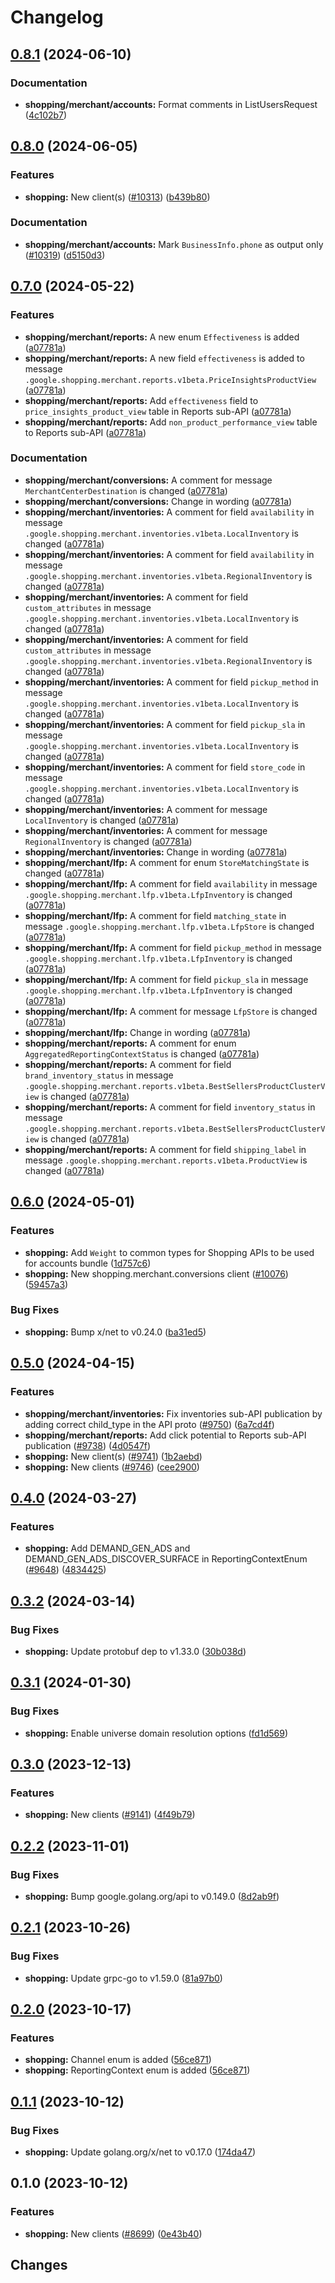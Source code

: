 # Changelog

## [0.8.1](https://github.com/googleapis/google-cloud-go/compare/shopping/v0.8.0...shopping/v0.8.1) (2024-06-10)


### Documentation

* **shopping/merchant/accounts:** Format comments in ListUsersRequest ([4c102b7](https://github.com/googleapis/google-cloud-go/commit/4c102b732826222a1b1648bf51d3df7e9f97d1f5))

## [0.8.0](https://github.com/googleapis/google-cloud-go/compare/shopping/v0.7.0...shopping/v0.8.0) (2024-06-05)


### Features

* **shopping:** New client(s) ([#10313](https://github.com/googleapis/google-cloud-go/issues/10313)) ([b439b80](https://github.com/googleapis/google-cloud-go/commit/b439b80a7488ff6b3bce775b63f7923951ee5e1a))


### Documentation

* **shopping/merchant/accounts:** Mark `BusinessInfo.phone` as output only ([#10319](https://github.com/googleapis/google-cloud-go/issues/10319)) ([d5150d3](https://github.com/googleapis/google-cloud-go/commit/d5150d34eabac0218cbd16a9bbdaaaf019cf237d))

## [0.7.0](https://github.com/googleapis/google-cloud-go/compare/shopping/v0.6.0...shopping/v0.7.0) (2024-05-22)


### Features

* **shopping/merchant/reports:** A new enum `Effectiveness` is added ([a07781a](https://github.com/googleapis/google-cloud-go/commit/a07781a7a28a9895f776742b3bdf1be963ce95e9))
* **shopping/merchant/reports:** A new field `effectiveness` is added to message `.google.shopping.merchant.reports.v1beta.PriceInsightsProductView` ([a07781a](https://github.com/googleapis/google-cloud-go/commit/a07781a7a28a9895f776742b3bdf1be963ce95e9))
* **shopping/merchant/reports:** Add `effectiveness` field to `price_insights_product_view` table in Reports sub-API ([a07781a](https://github.com/googleapis/google-cloud-go/commit/a07781a7a28a9895f776742b3bdf1be963ce95e9))
* **shopping/merchant/reports:** Add `non_product_performance_view` table to Reports sub-API ([a07781a](https://github.com/googleapis/google-cloud-go/commit/a07781a7a28a9895f776742b3bdf1be963ce95e9))


### Documentation

* **shopping/merchant/conversions:** A comment for message `MerchantCenterDestination` is changed ([a07781a](https://github.com/googleapis/google-cloud-go/commit/a07781a7a28a9895f776742b3bdf1be963ce95e9))
* **shopping/merchant/conversions:** Change in wording ([a07781a](https://github.com/googleapis/google-cloud-go/commit/a07781a7a28a9895f776742b3bdf1be963ce95e9))
* **shopping/merchant/inventories:** A comment for field `availability` in message `.google.shopping.merchant.inventories.v1beta.LocalInventory` is changed ([a07781a](https://github.com/googleapis/google-cloud-go/commit/a07781a7a28a9895f776742b3bdf1be963ce95e9))
* **shopping/merchant/inventories:** A comment for field `availability` in message `.google.shopping.merchant.inventories.v1beta.RegionalInventory` is changed ([a07781a](https://github.com/googleapis/google-cloud-go/commit/a07781a7a28a9895f776742b3bdf1be963ce95e9))
* **shopping/merchant/inventories:** A comment for field `custom_attributes` in message `.google.shopping.merchant.inventories.v1beta.LocalInventory` is changed ([a07781a](https://github.com/googleapis/google-cloud-go/commit/a07781a7a28a9895f776742b3bdf1be963ce95e9))
* **shopping/merchant/inventories:** A comment for field `custom_attributes` in message `.google.shopping.merchant.inventories.v1beta.RegionalInventory` is changed ([a07781a](https://github.com/googleapis/google-cloud-go/commit/a07781a7a28a9895f776742b3bdf1be963ce95e9))
* **shopping/merchant/inventories:** A comment for field `pickup_method` in message `.google.shopping.merchant.inventories.v1beta.LocalInventory` is changed ([a07781a](https://github.com/googleapis/google-cloud-go/commit/a07781a7a28a9895f776742b3bdf1be963ce95e9))
* **shopping/merchant/inventories:** A comment for field `pickup_sla` in message `.google.shopping.merchant.inventories.v1beta.LocalInventory` is changed ([a07781a](https://github.com/googleapis/google-cloud-go/commit/a07781a7a28a9895f776742b3bdf1be963ce95e9))
* **shopping/merchant/inventories:** A comment for field `store_code` in message `.google.shopping.merchant.inventories.v1beta.LocalInventory` is changed ([a07781a](https://github.com/googleapis/google-cloud-go/commit/a07781a7a28a9895f776742b3bdf1be963ce95e9))
* **shopping/merchant/inventories:** A comment for message `LocalInventory` is changed ([a07781a](https://github.com/googleapis/google-cloud-go/commit/a07781a7a28a9895f776742b3bdf1be963ce95e9))
* **shopping/merchant/inventories:** A comment for message `RegionalInventory` is changed ([a07781a](https://github.com/googleapis/google-cloud-go/commit/a07781a7a28a9895f776742b3bdf1be963ce95e9))
* **shopping/merchant/inventories:** Change in wording ([a07781a](https://github.com/googleapis/google-cloud-go/commit/a07781a7a28a9895f776742b3bdf1be963ce95e9))
* **shopping/merchant/lfp:** A comment for enum `StoreMatchingState` is changed ([a07781a](https://github.com/googleapis/google-cloud-go/commit/a07781a7a28a9895f776742b3bdf1be963ce95e9))
* **shopping/merchant/lfp:** A comment for field `availability` in message `.google.shopping.merchant.lfp.v1beta.LfpInventory` is changed ([a07781a](https://github.com/googleapis/google-cloud-go/commit/a07781a7a28a9895f776742b3bdf1be963ce95e9))
* **shopping/merchant/lfp:** A comment for field `matching_state` in message `.google.shopping.merchant.lfp.v1beta.LfpStore` is changed ([a07781a](https://github.com/googleapis/google-cloud-go/commit/a07781a7a28a9895f776742b3bdf1be963ce95e9))
* **shopping/merchant/lfp:** A comment for field `pickup_method` in message `.google.shopping.merchant.lfp.v1beta.LfpInventory` is changed ([a07781a](https://github.com/googleapis/google-cloud-go/commit/a07781a7a28a9895f776742b3bdf1be963ce95e9))
* **shopping/merchant/lfp:** A comment for field `pickup_sla` in message `.google.shopping.merchant.lfp.v1beta.LfpInventory` is changed ([a07781a](https://github.com/googleapis/google-cloud-go/commit/a07781a7a28a9895f776742b3bdf1be963ce95e9))
* **shopping/merchant/lfp:** A comment for message `LfpStore` is changed ([a07781a](https://github.com/googleapis/google-cloud-go/commit/a07781a7a28a9895f776742b3bdf1be963ce95e9))
* **shopping/merchant/lfp:** Change in wording ([a07781a](https://github.com/googleapis/google-cloud-go/commit/a07781a7a28a9895f776742b3bdf1be963ce95e9))
* **shopping/merchant/reports:** A comment for enum `AggregatedReportingContextStatus` is changed ([a07781a](https://github.com/googleapis/google-cloud-go/commit/a07781a7a28a9895f776742b3bdf1be963ce95e9))
* **shopping/merchant/reports:** A comment for field `brand_inventory_status` in message `.google.shopping.merchant.reports.v1beta.BestSellersProductClusterView` is changed ([a07781a](https://github.com/googleapis/google-cloud-go/commit/a07781a7a28a9895f776742b3bdf1be963ce95e9))
* **shopping/merchant/reports:** A comment for field `inventory_status` in message `.google.shopping.merchant.reports.v1beta.BestSellersProductClusterView` is changed ([a07781a](https://github.com/googleapis/google-cloud-go/commit/a07781a7a28a9895f776742b3bdf1be963ce95e9))
* **shopping/merchant/reports:** A comment for field `shipping_label` in message `.google.shopping.merchant.reports.v1beta.ProductView` is changed ([a07781a](https://github.com/googleapis/google-cloud-go/commit/a07781a7a28a9895f776742b3bdf1be963ce95e9))

## [0.6.0](https://github.com/googleapis/google-cloud-go/compare/shopping/v0.5.0...shopping/v0.6.0) (2024-05-01)


### Features

* **shopping:** Add `Weight` to common types for Shopping APIs to be used for accounts bundle ([1d757c6](https://github.com/googleapis/google-cloud-go/commit/1d757c66478963d6cbbef13fee939632c742759c))
* **shopping:** New shopping.merchant.conversions client ([#10076](https://github.com/googleapis/google-cloud-go/issues/10076)) ([59457a3](https://github.com/googleapis/google-cloud-go/commit/59457a33731b2d9f79a4ade9e563643d5487a3c6))


### Bug Fixes

* **shopping:** Bump x/net to v0.24.0 ([ba31ed5](https://github.com/googleapis/google-cloud-go/commit/ba31ed5fda2c9664f2e1cf972469295e63deb5b4))

## [0.5.0](https://github.com/googleapis/google-cloud-go/compare/shopping/v0.4.0...shopping/v0.5.0) (2024-04-15)


### Features

* **shopping/merchant/inventories:** Fix inventories sub-API publication by adding correct child_type in the API proto ([#9750](https://github.com/googleapis/google-cloud-go/issues/9750)) ([6a7cd4f](https://github.com/googleapis/google-cloud-go/commit/6a7cd4f70373fe7c60dcba12636a3d92617e7b66))
* **shopping/merchant/reports:** Add click potential to Reports sub-API publication ([#9738](https://github.com/googleapis/google-cloud-go/issues/9738)) ([4d0547f](https://github.com/googleapis/google-cloud-go/commit/4d0547fc59d73cb013d35c9b52f8683a0d57af67))
* **shopping:** New client(s) ([#9741](https://github.com/googleapis/google-cloud-go/issues/9741)) ([1b2aebd](https://github.com/googleapis/google-cloud-go/commit/1b2aebd50e78de7e39bf2ab1ea12ea02aab58717))
* **shopping:** New clients ([#9746](https://github.com/googleapis/google-cloud-go/issues/9746)) ([cee2900](https://github.com/googleapis/google-cloud-go/commit/cee290011a43e4037ce2de24014fc60dc9a9c141))

## [0.4.0](https://github.com/googleapis/google-cloud-go/compare/shopping/v0.3.2...shopping/v0.4.0) (2024-03-27)


### Features

* **shopping:** Add DEMAND_GEN_ADS and DEMAND_GEN_ADS_DISCOVER_SURFACE in ReportingContextEnum ([#9648](https://github.com/googleapis/google-cloud-go/issues/9648)) ([4834425](https://github.com/googleapis/google-cloud-go/commit/48344254a5d21ec51ffee275c78a15c9345dc09c))

## [0.3.2](https://github.com/googleapis/google-cloud-go/compare/shopping/v0.3.1...shopping/v0.3.2) (2024-03-14)


### Bug Fixes

* **shopping:** Update protobuf dep to v1.33.0 ([30b038d](https://github.com/googleapis/google-cloud-go/commit/30b038d8cac0b8cd5dd4761c87f3f298760dd33a))

## [0.3.1](https://github.com/googleapis/google-cloud-go/compare/shopping/v0.3.0...shopping/v0.3.1) (2024-01-30)


### Bug Fixes

* **shopping:** Enable universe domain resolution options ([fd1d569](https://github.com/googleapis/google-cloud-go/commit/fd1d56930fa8a747be35a224611f4797b8aeb698))

## [0.3.0](https://github.com/googleapis/google-cloud-go/compare/shopping/v0.2.2...shopping/v0.3.0) (2023-12-13)


### Features

* **shopping:** New clients ([#9141](https://github.com/googleapis/google-cloud-go/issues/9141)) ([4f49b79](https://github.com/googleapis/google-cloud-go/commit/4f49b796ed219869920668698726bee445bf5ff4))

## [0.2.2](https://github.com/googleapis/google-cloud-go/compare/shopping/v0.2.1...shopping/v0.2.2) (2023-11-01)


### Bug Fixes

* **shopping:** Bump google.golang.org/api to v0.149.0 ([8d2ab9f](https://github.com/googleapis/google-cloud-go/commit/8d2ab9f320a86c1c0fab90513fc05861561d0880))

## [0.2.1](https://github.com/googleapis/google-cloud-go/compare/shopping/v0.2.0...shopping/v0.2.1) (2023-10-26)


### Bug Fixes

* **shopping:** Update grpc-go to v1.59.0 ([81a97b0](https://github.com/googleapis/google-cloud-go/commit/81a97b06cb28b25432e4ece595c55a9857e960b7))

## [0.2.0](https://github.com/googleapis/google-cloud-go/compare/shopping/v0.1.1...shopping/v0.2.0) (2023-10-17)


### Features

* **shopping:** Channel enum is added ([56ce871](https://github.com/googleapis/google-cloud-go/commit/56ce87195320634b07ae0b012efcc5f2b3813fb0))
* **shopping:** ReportingContext enum is added ([56ce871](https://github.com/googleapis/google-cloud-go/commit/56ce87195320634b07ae0b012efcc5f2b3813fb0))

## [0.1.1](https://github.com/googleapis/google-cloud-go/compare/shopping/v0.1.0...shopping/v0.1.1) (2023-10-12)


### Bug Fixes

* **shopping:** Update golang.org/x/net to v0.17.0 ([174da47](https://github.com/googleapis/google-cloud-go/commit/174da47254fefb12921bbfc65b7829a453af6f5d))

## 0.1.0 (2023-10-12)


### Features

* **shopping:** New clients ([#8699](https://github.com/googleapis/google-cloud-go/issues/8699)) ([0e43b40](https://github.com/googleapis/google-cloud-go/commit/0e43b40184bacac8d355ea2cfd00ebe58bd9e30b))

## Changes
